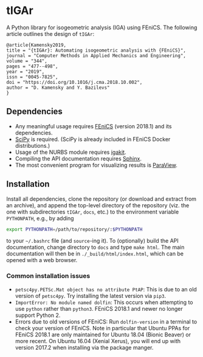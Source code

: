 # tIGAr

A Python library for isogeometric analysis (IGA) using FEniCS.  The following article outlines the design of ``tIGAr``:
```
@article{Kamensky2019,
title = "{tIGAr}: Automating isogeometric analysis with {FEniCS}",
journal = "Computer Methods in Applied Mechanics and Engineering",
volume = "344",
pages = "477--498",
year = "2019",
issn = "0045-7825",
doi = "https://doi.org/10.1016/j.cma.2018.10.002",
author = "D. Kamensky and Y. Bazilevs"
}
```

## Dependencies
* Any meaningful usage requires [FEniCS](https://fenicsproject.org/) (version 2018.1) and its dependencies.
* [SciPy](https://www.scipy.org/) is required.  (SciPy is already included in FEniCS Docker distributions.)
* Usage of the NURBS module requires [igakit](https://bitbucket.org/dalcinl/igakit).
* Compiling the API documentation requires [Sphinx](http://www.sphinx-doc.org/en/master/).
* The most convenient program for visualizing results is [ParaView](https://www.paraview.org/).

## Installation

Install all dependencies, clone the repository (or download and extract from an archive), and append the top-level directory of the repository (viz. the one with subdirectories `tIGAr`, `docs`, etc.) to the environment variable `PYTHONPATH`, e.g., by adding
```bash
export PYTHONPATH=/path/to/repository/:$PYTHONPATH
```
to your `~/.bashrc` file (and `source`-ing it).  To (optionally) build the API documentation, change directory to `docs` and type `make html`. The main documentation will then be in `./_build/html/index.html`, which can be opened with a web browser.  

### Common installation issues
* `petsc4py.PETSc.Mat object has no attribute PtAP`: This is due to an old version of `petsc4py`.  Try installing the latest version via `pip3`.
* `ImportError: No module named dolfin`: This occurs when attempting to use `python` rather than `python3`.  FEniCS 2018.1 and newer no longer support Python 2.
* Errors due to old versions of FEniCS: Run `dolfin-version` in a terminal to check your version of FEniCS.  Note in particular that Ubuntu PPAs for FEniCS 2018.1 are only maintained for Ubuntu 18.04 (Bionic Beaver) or more recent.  On Ubuntu 16.04 (Xenial Xerus), you will end up with version 2017.2 when installing via the package manger.
